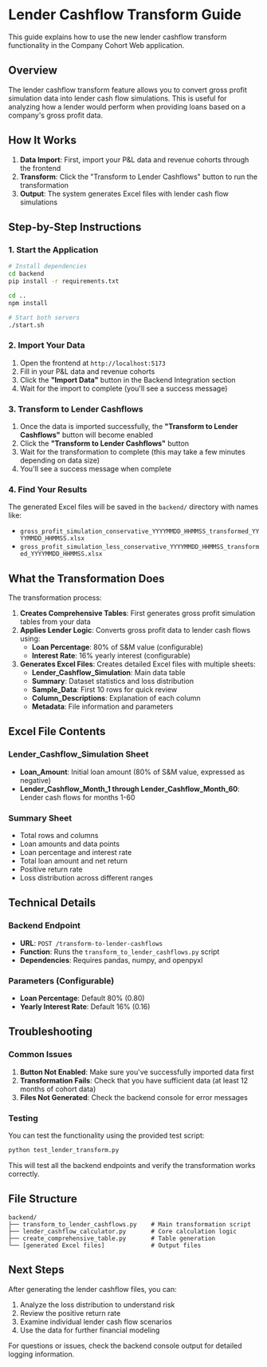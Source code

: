 # Lender Cashflow Transform Guide

This guide explains how to use the new lender cashflow transform functionality in the Company Cohort Web application.

## Overview

The lender cashflow transform feature allows you to convert gross profit simulation data into lender cash flow simulations. This is useful for analyzing how a lender would perform when providing loans based on a company's gross profit data.

## How It Works

1. **Data Import**: First, import your P&L data and revenue cohorts through the frontend
2. **Transform**: Click the "Transform to Lender Cashflows" button to run the transformation
3. **Output**: The system generates Excel files with lender cash flow simulations

## Step-by-Step Instructions

### 1. Start the Application

```bash
# Install dependencies
cd backend
pip install -r requirements.txt

cd ..
npm install

# Start both servers
./start.sh
```

### 2. Import Your Data

1. Open the frontend at `http://localhost:5173`
2. Fill in your P&L data and revenue cohorts
3. Click the **"Import Data"** button in the Backend Integration section
4. Wait for the import to complete (you'll see a success message)

### 3. Transform to Lender Cashflows

1. Once the data is imported successfully, the **"Transform to Lender Cashflows"** button will become enabled
2. Click the **"Transform to Lender Cashflows"** button
3. Wait for the transformation to complete (this may take a few minutes depending on data size)
4. You'll see a success message when complete

### 4. Find Your Results

The generated Excel files will be saved in the `backend/` directory with names like:
- `gross_profit_simulation_conservative_YYYYMMDD_HHMMSS_transformed_YYYYMMDD_HHMMSS.xlsx`
- `gross_profit_simulation_less_conservative_YYYYMMDD_HHMMSS_transformed_YYYYMMDD_HHMMSS.xlsx`

## What the Transformation Does

The transformation process:

1. **Creates Comprehensive Tables**: First generates gross profit simulation tables from your data
2. **Applies Lender Logic**: Converts gross profit data to lender cash flows using:
   - **Loan Percentage**: 80% of S&M value (configurable)
   - **Interest Rate**: 16% yearly interest (configurable)
3. **Generates Excel Files**: Creates detailed Excel files with multiple sheets:
   - **Lender_Cashflow_Simulation**: Main data table
   - **Summary**: Dataset statistics and loss distribution
   - **Sample_Data**: First 10 rows for quick review
   - **Column_Descriptions**: Explanation of each column
   - **Metadata**: File information and parameters

## Excel File Contents

### Lender_Cashflow_Simulation Sheet
- **Loan_Amount**: Initial loan amount (80% of S&M value, expressed as negative)
- **Lender_Cashflow_Month_1 through Lender_Cashflow_Month_60**: Lender cash flows for months 1-60

### Summary Sheet
- Total rows and columns
- Loan amounts and data points
- Loan percentage and interest rate
- Total loan amount and net return
- Positive return rate
- Loss distribution across different ranges

## Technical Details

### Backend Endpoint
- **URL**: `POST /transform-to-lender-cashflows`
- **Function**: Runs the `transform_to_lender_cashflows.py` script
- **Dependencies**: Requires pandas, numpy, and openpyxl

### Parameters (Configurable)
- **Loan Percentage**: Default 80% (0.80)
- **Yearly Interest Rate**: Default 16% (0.16)

## Troubleshooting

### Common Issues

1. **Button Not Enabled**: Make sure you've successfully imported data first
2. **Transformation Fails**: Check that you have sufficient data (at least 12 months of cohort data)
3. **Files Not Generated**: Check the backend console for error messages

### Testing

You can test the functionality using the provided test script:

```bash
python test_lender_transform.py
```

This will test all the backend endpoints and verify the transformation works correctly.

## File Structure

```
backend/
├── transform_to_lender_cashflows.py    # Main transformation script
├── lender_cashflow_calculator.py       # Core calculation logic
├── create_comprehensive_table.py       # Table generation
└── [generated Excel files]             # Output files
```

## Next Steps

After generating the lender cashflow files, you can:
1. Analyze the loss distribution to understand risk
2. Review the positive return rate
3. Examine individual lender cash flow scenarios
4. Use the data for further financial modeling

For questions or issues, check the backend console output for detailed logging information. 